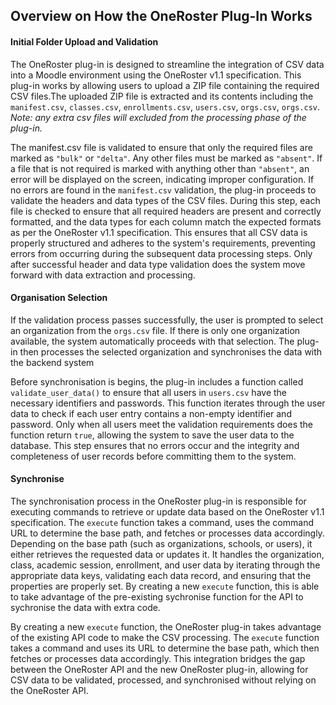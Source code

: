 ## Overview on How the OneRoster Plug-In Works 

#### Initial Folder Upload and Validation
The OneRoster plug-in is designed to streamline the integration of CSV data into a Moodle environment using the OneRoster v1.1 specification. This plug-in works by allowing users to upload a ZIP file containing the required CSV files.The uploaded ZIP file is extracted and its contents including the ```manifest.csv```, ```classes.csv```, ```enrollments.csv```, ```users.csv```, ```orgs.csv```, ```orgs.csv```. 
<i>Note: any extra csv files will excluded from the processing phase of the plug-in. </i>

The manifest.csv file is validated to ensure that only the required files are marked as ```"bulk"``` or ```"delta"```. Any other files must be marked as ```"absent"```. If a file that is not required is marked with anything other than ```"absent"```, an error will be displayed on the screen, indicating improper configuration. If no errors are found in the ```manifest.csv``` validation, the plug-in proceeds to validate the headers and data types of the CSV files. During this step, each file is checked to ensure that all required headers are present and correctly formatted, and the data types for each column match the expected formats as per the OneRoster v1.1 specification. This ensures that all CSV data is properly structured and adheres to the system's requirements, preventing errors from occurring during the subsequent data processing steps. Only after successful header and data type validation does the system move forward with data extraction and processing.

#### Organisation Selection 
If the validation process passes successfully, the user is prompted to select an organization from the ```orgs.csv``` file. If there is only one organization available, the system automatically proceeds with that selection. The plug-in then processes the selected organization and synchronises the data with the backend system

Before synchronisation is begins, the plug-in includes a function called ```validate_user_data()``` to ensure that all users in ```users.csv``` have the necessary identifiers and passwords. This function iterates through the user data to check if each user entry contains a non-empty identifier and password. Only when all users meet the validation requirements does the function return ```true```, allowing the system to save the user data to the database. This step ensures that no errors occur and the integrity and completeness of user records before committing them to the system.

#### Synchronise
The synchronisation process in the OneRoster plug-in is responsible for executing commands to retrieve or update data based on the OneRoster v1.1 specification. The ```execute``` function takes a command, uses the command URL to determine the base path, and fetches or processes data accordingly. Depending on the base path (such as organizations, schools, or users), it either retrieves the requested data or updates it. It handles the organization, class, academic session, enrollment, and user data by iterating through the appropriate data keys, validating each data record, and ensuring that the properties are properly set. By creating a new ```execute``` function, this is able to take advantage of the pre-existing sychronise function for the API to sychronise the data with extra code.

By creating a new ```execute``` function, the OneRoster plug-in takes advantage of the existing API code to make the CSV processing. The ```execute``` function takes a command and uses its URL to determine the base path, which then fetches or processes data accordingly. This integration bridges the gap between the OneRoster API and the new OneRoster plug-in, allowing for CSV data to be validated, processed, and synchronised without relying on the OneRoster API.